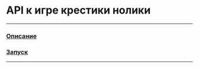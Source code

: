 # API к игре крестики нолики

___
### [Описание](docs/description.md)
### [Запуск](docs/launch.md)

___
